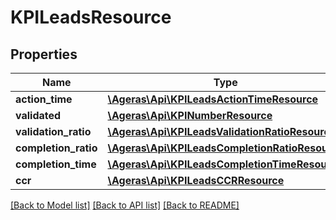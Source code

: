 # KPILeadsResource

## Properties
Name | Type | Description | Notes
------------ | ------------- | ------------- | -------------
**action_time** | [**\Ageras\Api\KPILeadsActionTimeResource**](KPILeadsActionTimeResource.md) |  | [optional] 
**validated** | [**\Ageras\Api\KPINumberResource**](KPINumberResource.md) |  | [optional] 
**validation_ratio** | [**\Ageras\Api\KPILeadsValidationRatioResource**](KPILeadsValidationRatioResource.md) |  | [optional] 
**completion_ratio** | [**\Ageras\Api\KPILeadsCompletionRatioResource**](KPILeadsCompletionRatioResource.md) |  | [optional] 
**completion_time** | [**\Ageras\Api\KPILeadsCompletionTimeResource**](KPILeadsCompletionTimeResource.md) |  | [optional] 
**ccr** | [**\Ageras\Api\KPILeadsCCRResource**](KPILeadsCCRResource.md) |  | [optional] 

[[Back to Model list]](../README.md#documentation-for-models) [[Back to API list]](../README.md#documentation-for-api-endpoints) [[Back to README]](../README.md)


